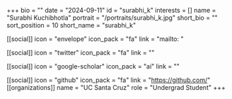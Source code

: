 +++
bio = "" 
date = "2024-09-11" 
id = "surabhi_k" 
interests = [] 
name = "Surabhi Kuchibhotla" 
portrait = "/portraits/surabhi_k.jpg" 
short_bio = "" 
sort_position = 10
 short_name = "surabhi_k" 

[[social]] 
    icon = "envelope" 
    icon_pack = "fa" 
    link = "mailto: "

 [[social]] 
    icon = "twitter" 
    icon_pack = "fa" 
    link = "" 

[[social]] 
    icon = "google-scholar" 
    icon_pack = "ai" 
    link = "" 

[[social]] 
    icon = "github" 
    icon_pack = "fa" 
    link = "https://github.com/" 
[[organizations]] 
     name = "UC Santa Cruz" 
      role = "Undergrad Student" 
+++
